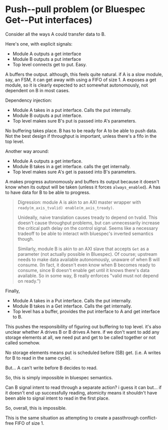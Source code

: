 # Push--pull problem (or Bluespec Get--Put interfaces)

Consider all the ways A could transfer data to B.

Here's one, with explicit signals:

- Module A outputs a get interface
- Module B outputs a put interface
- Top level connects get to put. Easy.

A buffers the output. although, this feels quite natural. if A is a slow module, say, an FSM, it can get away with using a FIFO of size 1. A exposes a get module, so it is clearly expected to act somewhat autonomously, not dependent on B in most cases.

Dependency injection:

- Module A takes in a put interface. Calls the put internally.
- Module B outputs a put interface.
- Top level makes sure B's put is passed into A's parameters.

No buffering takes place. B has to be ready for A to be able to push data. Not the best design if throughput is important, unless there's a fifo in the top level.

Another way around:

- Module A outputs a get interface.
- Module B takes in a get interface. calls the get internally.
- Top level makes sure A's get is passed into B's parameters.

A makes progress autonomously and buffers its output because it doesn't know when its output will be taken (unless it forces `always_enabled`). A has to have data for B to be able to progress.

> Digression: module A is akin to an AXI master wrapper with `ready(m_axis_tvalid) enable(m_axis_tready)`.
> 
> Unideally, naive translation causes tready to depend on tvalid. This doesn't cause throughput problems, but can unnecessarily increase the critical path delay on the control signal.
> Seems like a necessary tradeoff to be able to interact with bluespec's inverted semantics though.
> 
> Similarly, module B is akin to an AXI slave that accepts `Get` as a parameter (not actually possible in Bluespec).
> Of course; upstream needs to make data available autonomously, unaware of when B will consume.
> (In fact, it doesn't even know when B becomes ready to consume, since B doesn't enable get until it knows there's data available.
> So in some way, B really enforces "valid must not depend on ready.")

Finally,
- Module A takes in a Put interface. Calls the put internally.
- Module B takes in a Get interface. Calls the get internally.
- Top level has a buffer, provides the put interface to A and get interface to B.

This pushes the responsibility of figuring out buffering to top level. it's also unclear whether A drives B or B drives A here. if we don't want to add any storage elements at all, we need put and get to be called together or not called somehow.

No storage elements means put is scheduled before (SB) get. (i.e. A writes for B to read in the same cycle).

But... A can't write before B decides to read.

So, this is simply impossible in bluespec semantics.

Can B signal intent to read through a separate action? i guess it can but... if it doesn't end up successfully reading, atomicity means it shouldn't have been able to signal intent to read in the first place.

So, overall, this is impossible.

This is the same situation as attempting to create a passthrough conflict-free FIFO of size 1.
